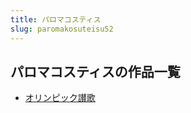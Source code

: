 ```yaml
---
title: パロマコスティス
slug: paromakosuteisu52
---
```


## パロマコスティスの作品一覧

- [オリンピック讃歌](orinpitsukuzang-e31)
